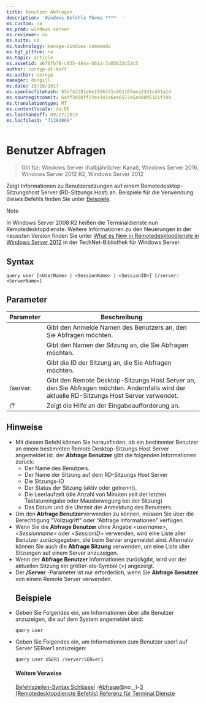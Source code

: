 ```yaml
---
title: Benutzer Abfragen
description: 'Windows-Befehle Thema ****- '
ms.custom: na
ms.prod: windows-server
ms.reviewer: na
ms.suite: na
ms.technology: manage-windows-commands
ms.tgt_pltfrm: na
ms.topic: article
ms.assetid: a670fb78-c055-464a-b61d-3a85632c52c5
author: coreyp-at-msft
ms.author: coreyp
manager: dongill
ms.date: 10/16/2017
ms.openlocfilehash: 65bf42281e6e1956331c061167aea23d1cd61a1d
ms.sourcegitcommit: 6aff3d88ff22ea141a6ea6572a5ad8dd6321f199
ms.translationtype: MT
ms.contentlocale: de-DE
ms.lasthandoff: 09/27/2019
ms.locfileid: "71384869"
---
```

# <a name="query-user"></a>Benutzer Abfragen

>Gilt für: Windows Server (halbjährlicher Kanal), Windows Server 2016, Windows Server 2012 R2, Windows Server 2012

Zeigt Informationen zu Benutzersitzungen auf einem Remotedesktop-Sitzungshost Server (RD-Sitzungs Host) an.
Beispiele für die Verwendung dieses Befehls finden Sie unter [Beispiele](#BKMK_examples).
> [!NOTE]
> In Windows Server 2008 R2 heißen die Terminaldienste nun Remotedesktopdienste. Weitere Informationen zu den Neuerungen in der neuesten Version finden Sie unter [What es New in Remotedesktopdienste in Windows Server 2012](https://technet.microsoft.com/library/hh831527) in der TechNet-Bibliothek für Windows Server.
> ## <a name="syntax"></a>Syntax
> ```
> query user [<UserName> | <SessionName> | <SessionID>] [/server:<ServerName>]
> ```
> ## <a name="parameters"></a>Parameter
> 
> |      Parameter       |                                                     Beschreibung                                                     |
> |----------------------|---------------------------------------------------------------------------------------------------------------------|
> |      <UserName>      |                            Gibt den Anmelde Namen des Benutzers an, den Sie Abfragen möchten.                             |
> |    <SessionName>     |                              Gibt den Namen der Sitzung an, die Sie Abfragen möchten.                              |
> |     <SessionID>      |                               Gibt die ID der Sitzung an, die Sie Abfragen möchten.                               |
> | /server:<ServerName> | Gibt den Remote Desktop-Sitzungs Host Server an, den Sie Abfragen möchten. Andernfalls wird der aktuelle RD-Sitzungs Host Server verwendet. |
> |          /?          |                                        Zeigt die Hilfe an der Eingabeaufforderung an.                                         |
> 
> ## <a name="remarks"></a>Hinweise
> - Mit diesem Befehl können Sie herausfinden, ob ein bestimmter Benutzer an einem bestimmten Remote Desktop-Sitzungs Host Server angemeldet ist. der **Abfrage Benutzer** gibt die folgenden Informationen zurück:
>   -   Der Name des Benutzers.
>   -   Der Name der Sitzung auf dem RD-Sitzungs Host Server
>   -   Die Sitzungs-ID
>   -   Der Status der Sitzung (aktiv oder getrennt).
>   -   Die Leerlaufzeit (die Anzahl von Minuten seit der letzten Tastatureingabe oder Mausbewegung bei der Sitzung)
>   -   Das Datum und die Uhrzeit der Anmeldung des Benutzers.
> - Um den **Abfrage Benutzer**verwenden zu können, müssen Sie über die Berechtigung "Vollzugriff" oder "Abfrage Informationen" verfügen.
> - Wenn Sie die **Abfrage Benutzer** ohne Angabe <*username*>, <*Sessionname*> oder <*SessionID*> verwenden, wird eine Liste aller Benutzer zurückgegeben, die beim Server angemeldet sind. Alternativ können Sie auch die **Abfrage Sitzung** verwenden, um eine Liste aller Sitzungen auf einem Server anzuzeigen.
> - Wenn der **Abfrage Benutzer** Informationen zurückgibt, wird vor der aktuellen Sitzung ein größer-als-Symbol (>) angezeigt.
> - Der **/Server** -Parameter ist nur erforderlich, wenn Sie **Abfrage Benutzer** von einem Remote Server verwenden.
>   ## <a name="BKMK_examples"></a>Beispiele
> - Geben Sie Folgendes ein, um Informationen über alle Benutzer anzuzeigen, die auf dem System angemeldet sind:
>   ```
>   query user
>   ```
> - Geben Sie Folgendes ein, um Informationen zum Benutzer user1 auf Server SERver1 anzuzeigen:
>   ```
>   query user USER1 /server:SERver1
>   ```
>   #### <a name="additional-references"></a>Weitere Verweise
>   [Befehlszeilen-Syntax Schlüssel](command-line-syntax-key.md)
>   -[Abfrage](query.md)@no__t-[3 &#40;Remotedesktopdienste Befehls&#41; Referenz für Terminal Dienste](remote-desktop-services-terminal-services-command-reference.md)
